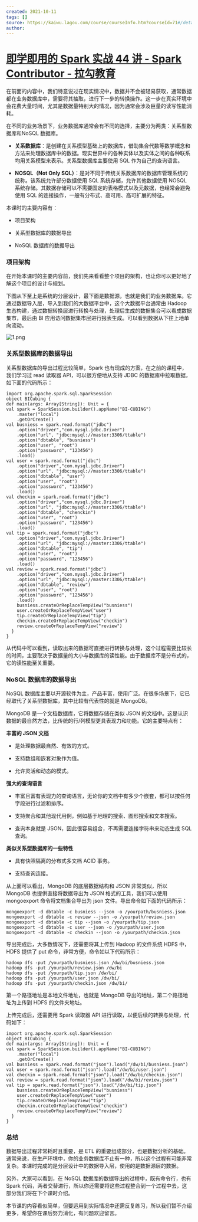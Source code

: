 ```yaml
---
created: 2021-10-11
tags: []
source: https://kaiwu.lagou.com/course/courseInfo.htm?courseId=71#/detail/pc?id=1971
author: 
---
```


# [即学即用的 Spark 实战 44 讲 - Spark Contributor - 拉勾教育](https://kaiwu.lagou.com/course/courseInfo.htm?courseId=71#/detail/pc?id=1971)


在前面的内容中，我们特意说过在现实情况中，数据并不会被轻易获取，通常数据都在业务数据库中，需要将其抽取，进行下一步的转换操作。这一步在真实环境中会花费大量时间，尤其是数据量特别大的情况，因为通常会涉及巨量的读写性能消耗。

在不同的业务场景下，业务数据库通常会有不同的选择，主要分为两类：关系型数据库和NoSQL 数据库。

-   **关系数据库**：是创建在关系模型基础上的数据库，借助集合代数等数学概念和方法来处理数据库中的数据。现实世界中的各种实体以及实体之间的各种联系均用关系模型来表示。关系型数据库主要使用 SQL 作为自己的查询语言。
    
-   **NOSQL（Not Only SQL）**：是对不同于传统关系数据库的数据库管理系统的统称。该系统允许部分数据使用 SQL 系统存储，允许其他数据使用 NOSQL 系统存储。其数据存储可以不需要固定的表格模式以及元数据，也经常会避免使用 SQL 的连接操作，一般有分布式、高可用、高可扩展的特征。
    

本课时的主要内容有：

-   项目架构
    
-   关系型数据库的数据导出
    
-   NoSQL 数据库的数据导出
    

### 项目架构

在开始本课时的主要内容前，我们先来看看整个项目的架构，也让你可以更好地了解这个项目的设计与规划。

下图从下至上是系统的分层设计，最下面是数据源，也就是我们的业务数据库。它通过数据导入层，导入到我们的大数据平台中，这个大数据平台通常由 Hadoop 生态构建，通过数据转换层进行转换与处理，处理后生成的数据集合可以看成数据集市，最后由 BI 应用访问数据集市层进行报表生成。可以看到数据从下往上地单向流动。

![1.png](https://s0.lgstatic.com/i/image/M00/47/57/Ciqc1F9HkmiACjkbAABW85xL6RU920.png)

### 关系型数据库的数据导出

关系型数据库的导出过程比较简单，Spark 也有现成的方案，在之前的课程中，我们学习过 read 读取器 API，可以很方便地从支持 JDBC 的数据库中拉取数据，如下面的代码所示：

```
import org.apache.spark.sql.SparkSession
object BICubing {
def main(args: Array[String]): Unit = {
val spark = SparkSession.builder().appName("BI-CUBING")
    .master("local")
    .getOrCreate()  
val busniess = spark.read.format("jdbc")
    .option("driver","com.mysql.jdbc.Driver")
    .option("url", "jdbc:mysql://master:3306/ttable")
    .option("dbtable", "busniess")
    .option("user", "root")
    .option("password", "123456")
    .load()
val user = spark.read.format("jdbc")
    .option("driver","com.mysql.jdbc.Driver")
    .option("url", "jdbc:mysql://master:3306/ttable")
    .option("dbtable", "user")
    .option("user", "root")
    .option("password", "123456")
    .load()
val checkin = spark.read.format("jdbc")
    .option("driver","com.mysql.jdbc.Driver")
    .option("url", "jdbc:mysql://master:3306/ttable")
    .option("dbtable", "chenckin")
    .option("user", "root")
    .option("password", "123456")
    .load()
val tip = spark.read.format("jdbc")
    .option("driver","com.mysql.jdbc.Driver")
    .option("url", "jdbc:mysql://master:3306/ttable")
    .option("dbtable", "tip")
    .option("user", "root")
    .option("password", "123456")
    .load()
val review = spark.read.format("jdbc")
    .option("driver","com.mysql.jdbc.Driver")
    .option("url", "jdbc:mysql://master:3306/ttable")
    .option("dbtable", "review")
    .option("user", "root")
    .option("password", "123456")
    .load()
    busniess.createOrReplaceTempView("busniess")
    user.createOrReplaceTempView("user")
    tip.createOrReplaceTempView("tip")
    checkin.createOrReplaceTempView("checkin")
    review.createOrReplaceTempView("review")    
  }
}
```

从代码中可以看到，读取出来的数据可直接进行转换与处理，这个过程需要比较长的时间，主要取决于数据量的大小与数据库的读性能。由于数据库不是分布式的，它的读性能至关重要。

### NoSQL 数据库的数据导出

NoSQL 数据库主要以开源软件为主，产品丰富，使用广泛。在很多场景下，它已经取代了关系型数据库，其中比较有代表性的就是 MongoDB。

MongoDB 是一个文档数据库，它将数据存储在类似 JSON 的文档中。这是认识数据的最自然方法，比传统的行/列模型更具表现力和功能。它的主要特点有：

**丰富的 JSON 文档**

-   是处理数据最自然、有效的方式。
    
-   支持数组和嵌套对象作为值。
    
-   允许灵活和动态的模式。
    

**强大的查询语言**

-   丰富且富有表现力的查询语言，无论你的文档中有多少个嵌套，都可以按任何字段进行过滤和排序。
    
-   支持聚合和其他现代用例，例如基于地理的搜索、图形搜索和文本搜索。
    
-   查询本身就是 JSON，因此很容易组合，不再需要连接字符串来动态生成 SQL 查询。
    

**类似关系型数据库的一些特性**

-   具有快照隔离的分布式多文档 ACID 事务。
    
-   支持查询连接。
    

从上面可以看出，MongoDB 的底层数据结构和 JSON 非常类似，所以 MongoDB 也提供直接将数据导出为 JSON 格式的工具，我们可以使用 mongoexport 命令将文档集合导出为 json 文件。导出命令如下面的代码所示：

```
mongoexport -d dbtable -c busniess --json -o /yourpath/busniess.json
mongoexport -d dbtable -c review --json -o /yourpath/review.json 
mongoexport -d dbtable -c tip --json -o /yourpath/tip.json
mongoexport -d dbtable -c user --json -o /yourpath/user.json
mongoexport -d dbtable -c checkin --json -o /yourpath/checkin.json
```

导出完成后，大多数情况下，还需要将其上传到 Hadoop 的文件系统 HDFS 中，HDFS 提供了 put 命令，非常方便，命令如以下代码所示：

```
hadoop dfs -put /yourpath/busniess.json /dw/bi/busniess.json
hadoop dfs -put /yourpath/review.json /dw/bi
hadoop dfs -put /yourpath/tip.json /dw/bi/
hadoop dfs -put /yourpath/user.json /dw/bi/
hadoop dfs -put /yourpath/checkin.json /dw/bi/
```

第一个路径地址是本地文件地址，也就是 MongoDB 导出的地址，第二个路径地址为上传到 HDFS 的文件夹地址。

上传完成后，还需要用 Spark 读取器 API 进行读取，以便后续的转换与处理，代码如下：

```
import org.apache.spark.sql.SparkSession
object BICubing {
def main(args: Array[String]): Unit = {
val spark = SparkSession.builder().appName("BI-CUBING")
    .master("local")
    .getOrCreate()  
val busniess = spark.read.format("json").load("/dw/bi/busniess.json")
val user = spark.read.format("json").load("/dw/bi/user.json")
val checkin = spark.read.format("json").load("/dw/bi/checkin.json")
val review = spark.read.format("json").load("/dw/bi/review.json")
val tip = spark.read.format("json").load("/dw/bi/tip.json")
    busniess.createOrReplaceTempView("busniess")
    user.createOrReplaceTempView("user")
    tip.createOrReplaceTempView("tip")
    checkin.createOrReplaceTempView("checkin")
    review.createOrReplaceTempView("review")
  }
}
```

### 总结

数据导出过程非常耗时且重要，是 ETL 的重要组成部分，也是数据分析的基础。通常来说，在生产环境中，你的业务数据库不止有一种，所以这个过程有可能非常复杂。本课时完成的是分层设计中的数据导入层，使用的是数据源层的数据。

另外，大家可以看到，在 NoSQL 数据库的数据导出的过程中，既有命令行，也有 Spark 代码，两者交替进行，所以你还需要将这些过程整合到一个过程中去，这部分我们将在下个课时介绍。

本节课的内容看似简单，但要运用到实际情况中还需反复练习，所以我们暂不介绍更多，希望你在课后努力消化，有问题欢迎留言。

